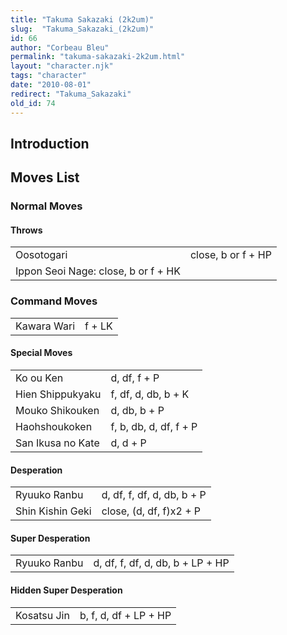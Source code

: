 ```yaml
---
title: "Takuma Sakazaki (2k2um)"
slug:  "Takuma_Sakazaki_(2k2um)"
id: 66
author: "Corbeau Bleu"
permalink: "takuma-sakazaki-2k2um.html"
layout: "character.njk"
tags: "character"
date: "2010-08-01"
redirect: "Takuma_Sakazaki"
old_id: 74
---
```


## Introduction

## Moves List

### Normal Moves

#### Throws

|                                     |                    |
|-------------------------------------|--------------------|
| Oosotogari                          | close, b or f + HP |
| Ippon Seoi Nage: close, b or f + HK |                    |

### Command Moves

|             |        |
|-------------|--------|
| Kawara Wari | f + LK |

#### Special Moves

|                   |                        |
|-------------------|------------------------|
| Ko ou Ken         | d, df, f + P           |
| Hien Shippukyaku  | f, df, d, db, b + K    |
| Mouko Shikouken   | d, db, b + P           |
| Haohshoukoken     | f, b, db, d, df, f + P |
| San Ikusa no Kate | d, d + P               |

#### Desperation

|                  |                            |
|------------------|----------------------------|
| Ryuuko Ranbu     | d, df, f, df, d, db, b + P |
| Shin Kishin Geki | close, (d, df, f)x2 + P    |

#### Super Desperation

|              |                                  |
|--------------|----------------------------------|
| Ryuuko Ranbu | d, df, f, df, d, db, b + LP + HP |

#### Hidden Super Desperation

|             |                       |
|-------------|-----------------------|
| Kosatsu Jin | b, f, d, df + LP + HP |

